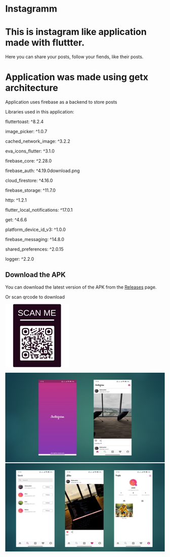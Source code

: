 # Instagramm
# This is instagram like application made with fluttter.

Here you can share your posts, follow your fiends, like their posts.

# Application was made using getx architecture

Application uses firebase as a backend to store posts 


Libraries used in this application:
  
  fluttertoast: ^8.2.4
  
  image_picker: ^1.0.7
  
  cached_network_image: ^3.2.2
  
  eva_icons_flutter: ^3.1.0
  
  firebase_core: ^2.28.0
  
  firebase_auth: ^4.19.0download.png
  
  cloud_firestore: ^4.16.0
  
  firebase_storage: ^11.7.0
  
  http: ^1.2.1
  
  flutter_local_notifications: ^17.0.1
  
  get: ^4.6.6
  
  platform_device_id_v3: ^1.0.0
  
  firebase_messaging: ^14.8.0
  
  shared_preferences: ^2.0.15
  
  logger: ^2.2.0


  ## Download the APK

You can download the latest version of the APK from the [Releases](app-release.apk) page.

Or scan qrcode to download

![Image description](download.png)



![Image description](https://github.com/abdusattoryaminjonov/instagram/raw/master/img_2.png)
![Image description](https://github.com/abdusattoryaminjonov/instagram/raw/master/img_1.png)




